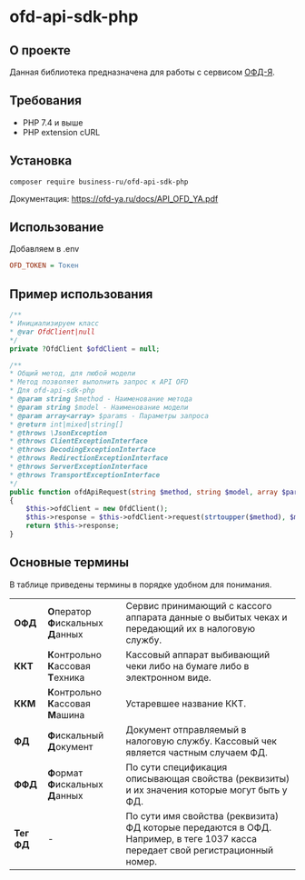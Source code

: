 # ofd-api-sdk-php

## О проекте

Данная библиотека предназначена для работы с
сервисом [ОФД-Я](https://ofd-ya.ru/).

## Требования

* PHP 7.4 и выше
* PHP extension cURL

## Установка

```
composer require business-ru/ofd-api-sdk-php
```

Документация: https://ofd-ya.ru/docs/API_OFD_YA.pdf

## Использование

Добавляем в .env

```ini
OFD_TOKEN = Токен
```

## Пример использования

```php
/**
* Инициализируем класс
* @var OfdClient|null
*/
private ?OfdClient $ofdClient = null;

/**
* Общий метод, для любой модели
* Метод позволяет выполнить запрос к API OFD
* Для ofd-api-sdk-php
* @param string $method - Наименование метода
* @param string $model - Наименование модели
* @param array<array> $params - Параметры запроса
* @return int|mixed|string[]
* @throws \JsonException
* @throws ClientExceptionInterface
* @throws DecodingExceptionInterface
* @throws RedirectionExceptionInterface
* @throws ServerExceptionInterface
* @throws TransportExceptionInterface
*/
public function ofdApiRequest(string $method, string $model, array $params = [])
{
	$this->ofdClient = new OfdClient();
	$this->response = $this->ofdClient->request(strtoupper($method), $model, $params);
	return $this->response;
}

```

## Основные термины

В таблице приведены термины в порядке удобном для понимания.
<table>
    <tr>
        <td><strong>ОФД</strong></td>
        <td><strong>О</strong>ператор <strong>Ф</strong>искальных <strong>Д</strong>анных</td>
        <td>Сервис принимающий с кассого аппарата данные о выбитых чеках и передающий их в налоговую службу.</td>
    </tr>
    <tr>
        <td><strong>ККТ</strong></td>
        <td><strong>К</strong>онтрольно <strong>К</strong>ассовая <strong>Т</strong>ехника</td>
        <td>Кассовый аппарат выбивающий чеки либо на бумаге либо в электронном виде.</td>
    </tr>
    <tr>
        <td><strong>ККМ</strong></td>
        <td><strong>К</strong>онтрольно <strong>К</strong>ассовая <strong>М</strong>ашина</td>
        <td>Устаревшее название ККТ.</td>
    </tr>
    <tr>
        <td><strong>ФД</strong></td>
        <td><strong>Ф</strong>искальный <strong>Д</strong>окумент</td>
        <td>Документ отправляемый в налоговую службу. Кассовый чек является частным случаем ФД.
        </td>
    </tr>
    <tr>
        <td><strong>ФФД</strong></td>
        <td><strong>Ф</strong>ормат <strong>Ф</strong>искальных <strong>Д</strong>анных</td>
        <td>По сути спецификация описывающая свойства (реквизиты) и их значения которые могут быть у ФД.</td>
    </tr>
    <tr>
        <td><strong>Тег ФД</strong></td>
        <td>-</td>
        <td>По сути имя свойства (реквизита) ФД которые передаются в ОФД. Например, в теге 1037 касса передает
        свой регистрационный номер.
        </td>
    </tr>
</table>
